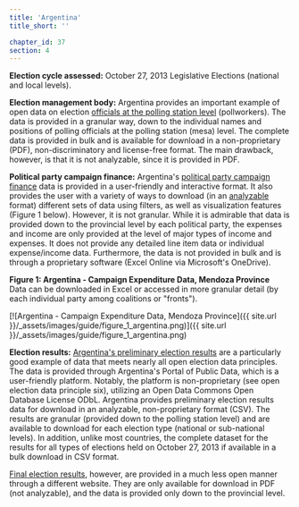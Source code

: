 ```yaml
---
title: 'Argentina'
title_short: ''

chapter_id: 37
section: 4
---
```


**Election cycle assessed:** October 27, 2013 Legislative Elections (national and local levels).

**Election management body:** Argentina provides an important example of open data on election [officials at the polling station level](http://www.pjn.gov.ar/cne/secelec/document/otros/2-Autoridades_de_mesa_al25102013.pdf) (pollworkers). The data is provided in a granular way, down to the individual names and positions of polling officials at the polling station (mesa) level. The complete data is provided in bulk and is available for download in a non-proprietary (PDF), non-discriminatory and license-free format. The main drawback, however, is that it is not analyzable, since it is provided in PDF.

**Political party campaign finance:** Argentina's [political party campaign finance](http://www.electoral.gob.ar/financiamientoconsolidado.php) data is provided in a user-friendly and interactive format. It also provides the user with a variety of ways to download (in an [analyzable](/en/guide/principles/analyzable/) format) different sets of data using filters, as well as visualization features (Figure 1 below). However, it is not granular. While it is admirable that data is provided down to the provincial level by each political party, the expenses and income are only provided at the level of major types of income and expenses. It does not provide any detailed line item data or individual expense/income data. Furthermore, the data is not provided in bulk and is through a proprietary software (Excel Online via Microsoft's OneDrive).

**Figure 1: Argentina - Campaign Expenditure Data, Mendoza Province**  
Data can be downloaded in Excel or accessed in more granular detail (by each individual party among coalitions or "fronts").

[![Argentina - Campaign Expenditure Data, Mendoza Province]({{ site.url }}/\_assets/images/guide/figure_1_argentina.png)]({{ site.url }}/\_assets/images/guide/figure_1_argentina.png)

**Election results:** [Argentina's preliminary election results](http://datospublicos.gob.ar/data/dataset/a4e05b80-6331-4a6f-a110-35ebc29e8ffc) are a particularly good example of data that meets nearly all open election data principles. The data is provided through Argentina's Portal of Public Data, which is a user-friendly platform. Notably, the platform is non-proprietary (see open election data principle six), utilizing an Open Data Commons Open Database License ODbL. Argentina provides preliminary election results data for download in an analyzable, non-proprietary format (CSV). The results are granular (provided down to the polling station level) and are available to download for each election type (national or sub-national levels). In addition, unlike most countries, the complete dataset for the results for all types of elections held on October 27, 2013 if available in a bulk download in CSV format.

[Final election results](http://www.elecciones.gov.ar/resultados-definitivos.php), however, are provided in a much less open manner through a different website. They are only available for download in PDF (not analyzable), and the data is provided only down to the provincial level.
